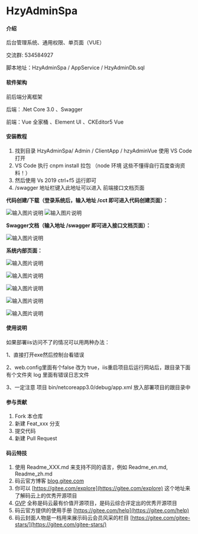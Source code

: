 # HzyAdminSpa

#### 介绍

 后台管理系统、通用权限、单页面（VUE）

 交流群: 534584927

 脚本地址：HzyAdminSpa / AppService / HzyAdminDb.sql

#### 软件架构

前后端分离框架

后端：.Net Core 3.0 、Swagger

前端：Vue 全家桶 、Element UI 、CKEditor5 Vue

#### 安装教程

1. 找到目录 HzyAdminSpa/ Admin / ClientApp / hzyAdminVue 使用 VS Code 打开
2. VS Code 执行 cnpm install 拉包 （node 环境 这些不懂得自行百度查询资料！）
3. 然后使用 Vs 2019 ctrl+f5 运行即可
4. /swagger 地址栏键入此地址可以进入 前端接口文档页面



 **代码创建/下载（登录系统后，输入地址 /cct 即可进入代码创建页面）：** 

![输入图片说明](https://images.gitee.com/uploads/images/2019/1025/203019_8502826d_1242080.png "屏幕截图.png")
![输入图片说明](https://images.gitee.com/uploads/images/2019/1026/140858_68f2eed9_1242080.png "屏幕截图.png")

 **Swagger文档（输入地址 /swagger 即可进入接口文档页面）：** 

![输入图片说明](https://images.gitee.com/uploads/images/2019/1025/192706_27cde59b_1242080.png "屏幕截图.png")

 **系统内部页面：** 

![输入图片说明](https://images.gitee.com/uploads/images/2019/1005/133918_a31389bb_1242080.jpeg "1570253835777777777777.jpg")


![输入图片说明](https://images.gitee.com/uploads/images/2019/1005/133511_39d1a2a7_1242080.png "屏幕截图.png")


![输入图片说明](https://images.gitee.com/uploads/images/2019/1016/131437_10c6ad58_1242080.png "屏幕截图.png")


![输入图片说明](https://images.gitee.com/uploads/images/2019/1016/131549_5e8036fa_1242080.png "屏幕截图.png")


![输入图片说明](https://images.gitee.com/uploads/images/2019/1016/131632_3ca5cd38_1242080.png "屏幕截图.png")

#### 使用说明

如果部署iis访问不了的情况可以用两种办法：

1、直接打开exe然后控制台看错误

2、web.config里面有个false 改为 true，iis重启项目后运行网站后，跟目录下面 有个文件夹 log 里面有错误日志文件

3、一定注意 项目 bin/netcoreapp3.0/debug/app.xml 放入部署项目的跟目录中 

#### 参与贡献

1. Fork 本仓库
2. 新建 Feat_xxx 分支
3. 提交代码
4. 新建 Pull Request

#### 码云特技

1. 使用 Readme\_XXX.md 来支持不同的语言，例如 Readme\_en.md, Readme\_zh.md
2. 码云官方博客 [blog.gitee.com](https://blog.gitee.com)
3. 你可以 [https://gitee.com/explore](https://gitee.com/explore) 这个地址来了解码云上的优秀开源项目
4. [GVP](https://gitee.com/gvp) 全称是码云最有价值开源项目，是码云综合评定出的优秀开源项目
5. 码云官方提供的使用手册 [https://gitee.com/help](https://gitee.com/help)
6. 码云封面人物是一档用来展示码云会员风采的栏目 [https://gitee.com/gitee-stars/](https://gitee.com/gitee-stars/)
